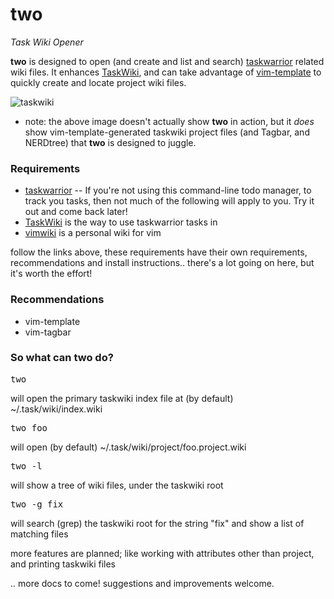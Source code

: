 # two
_Task Wiki Opener_ 

**two** is designed to open (and create and list and search) [taskwarrior](http://taskwarrior.org) related wiki files. It enhances [TaskWiki](https://github.com/tbabej/taskwiki), and can take advantage of [vim-template](https://github.com/aperezdc/vim-template) to quickly create and locate project wiki files.

![taskwiki](http://picpaste.novarata.net/pics/9932eca5814fce48c26cd8105b4a165a.gif)
* note: the above image doesn't actually show **two** in action, 
  but it _does_ show vim-template-generated taskwiki project files 
  (and Tagbar, and NERDtree) that **two** is designed to juggle.

### Requirements
- [taskwarrior](http://taskwarrior.org/download/) -- If you're not using this command-line todo manager, to track you tasks, then not much of the following will apply to you. Try it out and come back later!
- [TaskWiki](https://github.com/tbabej/taskwiki) is the way to use taskwarrior tasks in
- [vimwiki](https://github.com/vimwiki/vimwiki/tree/tags) is a personal wiki for vim

follow the links above, these requirements have their own requirements, recommendations and install instructions.. there's a lot going on here, but it's worth the effort!

### Recommendations
- vim-template
- vim-tagbar

### So what can two do?
<pre>
two
</pre>
will open the primary taskwiki index file at (by default) ~/.task/wiki/index.wiki
<pre>
two foo
</pre>
will open (by default) ~/.task/wiki/project/foo.project.wiki
<pre>
two -l
</pre>
will show a tree of wiki files, under the taskwiki root
<pre>
two -g fix
</pre>
will search (grep) the taskwiki root for the string "fix" and show a list of matching files

more features are planned; like working with attributes other than project, and printing taskwiki files

.. more docs to come! suggestions and improvements welcome.
